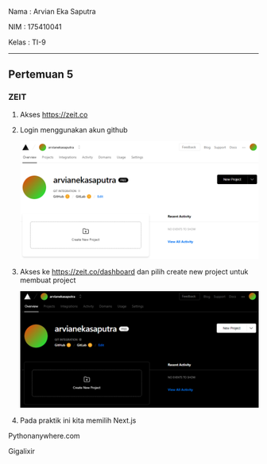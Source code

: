 Nama	: Arvian Eka Saputra

NIM		: 175410041

Kelas	: TI-9
________________________________________
## Pertemuan 5

### ZEIT

1. Akses https://zeit.co

2. Login menggunakan akun github

    ![satu](img/1.png)

3. Akses ke  https://zeit.co/dashboard dan pilih create new project untuk membuat project

    ![dua](img/2.png)

4. Pada praktik ini kita memilih Next.js



Pythonanywhere.com

Gigalixir